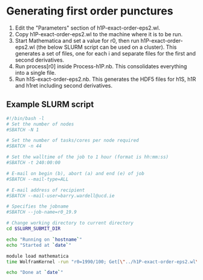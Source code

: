 # Generating first order punctures


1. Edit the "Parameters" section of h1P-exact-order-eps2.wl.
2. Copy h1P-exact-order-eps2.wl to the machine where it is to be run.
3. Start Mathematica and set a value for r0, then run h1P-exact-order-eps2.wl
   (the below SLURM script can be used on a cluster). This generates a set of 
   files, one for each i and separate files for the first and second derivatives.
4. Run process[r0] inside Process-h1P.nb. This consolidates everything into
   a single file.
5. Run h1S-exact-order-eps2.nb. This generates the HDF5 files for h1S, h1R and
   h1ret including second derivatives.

## Example SLURM script

```sh
#!/bin/bash -l
# Set the number of nodes
#SBATCH -N 1

# Set the number of tasks/cores per node required 
#SBATCH -n 44

# Set the walltime of the job to 1 hour (format is hh:mm:ss)
#SBATCH -t 240:00:00

# E-mail on begin (b), abort (a) and end (e) of job
#SBATCH --mail-type=ALL

# E-mail address of recipient
#SBATCH --mail-user=barry.wardell@ucd.ie

# Specifies the jobname
#SBATCH --job-name=r0_19.9

# Change working directory to current directory
cd $SLURM_SUBMIT_DIR

echo "Running on `hostname`"
echo "Started at `date`"

module load mathematica
time WolframKernel -run "r0=1990/100; Get[\"../h1P-exact-order-eps2.wl\"]; Quit[];" >& logfile

echo "Done at `date`"
````
